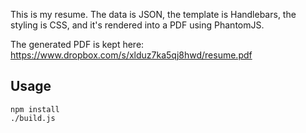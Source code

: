This is my resume. The data is JSON, the template is Handlebars, the styling is CSS, and it's rendered into a PDF using PhantomJS.

The generated PDF is kept here: https://www.dropbox.com/s/xlduz7ka5qj8hwd/resume.pdf

## Usage
```
npm install
./build.js
```
